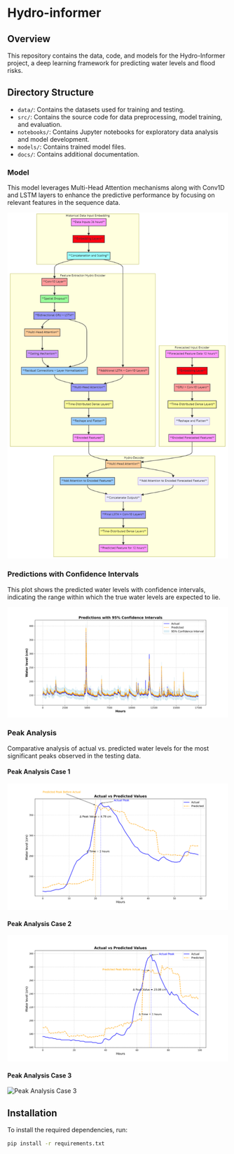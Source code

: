 # Hydro-informer

## Overview
This repository contains the data, code, and models for the Hydro-Informer project, a deep learning framework for predicting water levels and flood risks.

## Directory Structure
- `data/`: Contains the datasets used for training and testing.
- `src/`: Contains the source code for data preprocessing, model training, and evaluation.
- `notebooks/`: Contains Jupyter notebooks for exploratory data analysis and model development.
- `models/`: Contains trained model files.
- `docs/`: Contains additional documentation.

### Model
This model leverages Multi-Head Attention mechanisms along with Conv1D and LSTM layers to enhance the predictive performance by focusing on relevant features in the sequence data.

![Model 2 Architecture](figures/mermaid-diagram-2024-06-19-125750.png)

### Predictions with Confidence Intervals
This plot shows the predicted water levels with confidence intervals, indicating the range within which the true water levels are expected to lie.

![Predictions with Confidence Intervals](figures/predictions_with_confidence_intervals.png)

### Peak Analysis
Comparative analysis of actual vs. predicted water levels for the most significant peaks observed in the testing data.

#### Peak Analysis Case 1
![Peak Analysis Case 1](figures/actual_vs_predicted_peak_comparison_case1__.png)

#### Peak Analysis Case 2
![Peak Analysis Case 2](figures/actual_vs_predicted_peak_comparison_case2__.png)

#### Peak Analysis Case 3
![Peak Analysis Case 3](figures/actual_vs_predicted_peak_comparison_case3_.png)

## Installation
To install the required dependencies, run:
```sh
pip install -r requirements.txt

